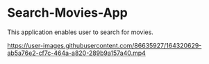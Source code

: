 # Search-Movies-App
This application enables user to search for movies.



https://user-images.githubusercontent.com/86635927/164320629-ab5a76e2-cf7c-464a-a820-289b9a157a40.mp4



